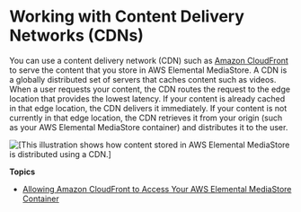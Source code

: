 # Working with Content Delivery Networks \(CDNs\)<a name="cdns"></a>

You can use a content delivery network \(CDN\) such as [Amazon CloudFront](http://docs.aws.amazon.com/AmazonCloudFront/latest/DeveloperGuide/) to serve the content that you store in AWS Elemental MediaStore\. A CDN is a globally distributed set of servers that caches content such as videos\. When a user requests your content, the CDN routes the request to the edge location that provides the lowest latency\. If your content is already cached in that edge location, the CDN delivers it immediately\. If your content is not currently in that edge location, the CDN retrieves it from your origin \(such as your AWS Elemental MediaStore container\) and distributes it to the user\.

![\[This illustration shows how content stored in AWS Elemental MediaStore is distributed using a CDN.\]](http://docs.aws.amazon.com/mediastore/latest/ug/images/mediastore-workflow.png)

**Topics**
+ [Allowing Amazon CloudFront to Access Your AWS Elemental MediaStore Container](cdns-allowing-cloudfront-to-access-mediastore.md)